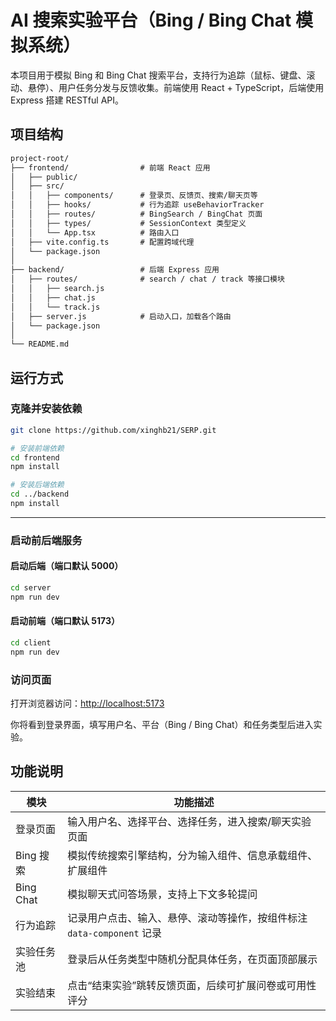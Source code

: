# AI 搜索实验平台（Bing / Bing Chat 模拟系统）

本项目用于模拟 Bing 和 Bing Chat 搜索平台，支持行为追踪（鼠标、键盘、滚动、悬停）、用户任务分发与反馈收集。前端使用 React + TypeScript，后端使用 Express 搭建 RESTful API。

## 项目结构

```txt
project-root/
├── frontend/                # 前端 React 应用
│   ├── public/
│   ├── src/
│   │   ├── components/      # 登录页、反馈页、搜索/聊天页等
│   │   ├── hooks/           # 行为追踪 useBehaviorTracker
│   │   ├── routes/          # BingSearch / BingChat 页面
│   │   ├── types/           # SessionContext 类型定义
│   │   └── App.tsx          # 路由入口
│   ├── vite.config.ts       # 配置跨域代理
│   └── package.json
│
├── backend/                 # 后端 Express 应用
│   ├── routes/              # search / chat / track 等接口模块
│   │   ├── search.js
│   │   ├── chat.js
│   │   └── track.js
│   ├── server.js            # 启动入口，加载各个路由
│   └── package.json
│
└── README.md
```

## 运行方式

### 克隆并安装依赖

```bash
git clone https://github.com/xinghb21/SERP.git

# 安装前端依赖
cd frontend
npm install

# 安装后端依赖
cd ../backend
npm install
```

---

### 启动前后端服务

#### 启动后端（端口默认 5000）

```bash
cd server
npm run dev
```

#### 启动前端（端口默认 5173）

```bash
cd client
npm run dev
```

### 访问页面

打开浏览器访问：<http://localhost:5173>

你将看到登录界面，填写用户名、平台（Bing / Bing Chat）和任务类型后进入实验。

## 功能说明

| 模块        | 功能描述                                         |
| --------- | -------------------------------------------- |
| 登录页面      | 输入用户名、选择平台、选择任务，进入搜索/聊天实验页面                  |
| Bing 搜索   | 模拟传统搜索引擎结构，分为输入组件、信息承载组件、扩展组件                |
| Bing Chat | 模拟聊天式问答场景，支持上下文多轮提问                          |
| 行为追踪      | 记录用户点击、输入、悬停、滚动等操作，按组件标注 `data-component` 记录 |
| 实验任务池     | 登录后从任务类型中随机分配具体任务，在页面顶部展示                    |
| 实验结束      | 点击“结束实验”跳转反馈页面，后续可扩展问卷或可用性评分                 |
